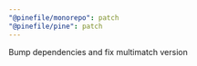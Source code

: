 ```yaml
---
"@pinefile/monorepo": patch
"@pinefile/pine": patch
---
```


Bump dependencies and fix multimatch version
